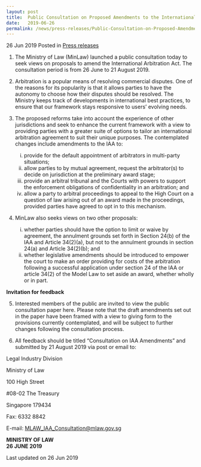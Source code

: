 ```yaml
---
layout: post
title:  Public Consultation on Proposed Amendments to the International Arbitration Act ("IAA")
date:   2019-06-26
permalink: /news/press-releases/Public-Consultation-on-Proposed-Amendments-to-the-International-Arbitration-Act
---
```



26 Jun 2019 Posted in [Press releases](/news/press-releases) 


1. The Ministry of Law (MinLaw) launched a public consultation today to seek views on proposals to amend the International Arbitration Act. The consultation period is from 26 June to 21 August 2019.
 
2. Arbitration is a popular means of resolving commercial disputes. One of the reasons for its popularity is that it allows parties to have the autonomy to choose how their disputes should be resolved. The Ministry keeps track of developments in international best practices, to ensure that our framework stays responsive to users’ evolving needs.

3. The proposed reforms take into account the experience of other jurisdictions and seek to enhance the current framework with a view to providing parties with a greater suite of options to tailor an international arbitration agreement to suit their unique purposes. The contemplated changes include amendments to the IAA to:
   <ol style="list-style-type: lower-roman">
   <li>provide for the default appointment of arbitrators in multi-party situations; </li>
   <li>allow parties to by mutual agreement, request the arbitrator(s) to decide on jurisdiction at the preliminary award stage; </li>
   <li>provide an arbitral tribunal and the Courts with powers to support the enforcement obligations of confidentiality in an arbitration; and </li>
   <li>allow a party to arbitral proceedings to appeal to the High Court on a question of law arising out of an award made in the proceedings, provided parties have agreed to opt in to this mechanism. </li>
   </ol>


4. MinLaw also seeks views on two other proposals:
   <ol style="list-style-type: lower-roman">
   <li> whether parties should have the option to limit or waive by agreement, the annulment grounds set forth in Section 24(b) of the IAA and Article 34(2)(a), but not to the annulment grounds in section 24(a) and Article 34(2)(b); and</li>
   <li>whether legislative amendments should be introduced to empower the court to make an order providing for costs of the arbitration following a successful application under section 24 of the IAA or article 34(2) of the Model Law to set aside an award, whether wholly or in part.</li>
   </ol>

**Invitation for feedback**


5. Interested members of the public are invited to view the public consultation paper here. Please note that the draft amendments set out in the paper have been framed with a view to giving form to the provisions currently contemplated, and will be subject to further changes following the consultation process.
 
6. All feedback should be titled “Consultation on IAA Amendments” and submitted by 21 August 2019 via post or email to:


<p class="address-centered">Legal Industry Division </p>
<p class="address-centered">Ministry of Law </p>
<p class="address-centered">100 High Street </p>
<p class="address-centered">#08-02 The Treasury </p>
<p class="address-centered">Singapore 179434 </p>
<p class="address-centered">Fax: 6332 8842 </p>
<p class="address-centered">E-mail: <a href="mailto:MLAW_IAA_Consultation@mlaw.gov.sg">MLAW_IAA_Consultation@mlaw.gov.sg</a> </p>


**MINISTRY OF LAW**  
**26 JUNE 2019**  

<p class="right-side-updated">Last updated on 26 Jun 2019</p> 
